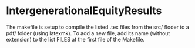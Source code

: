 # IntergenerationalEquityResults

The makefile is setup to compile the listed .tex files from the src/ floder to a pdf/ folder (using latexmk).
To add a new file, add its name (without extension) to the list FILES at the first file of the Makefile.
